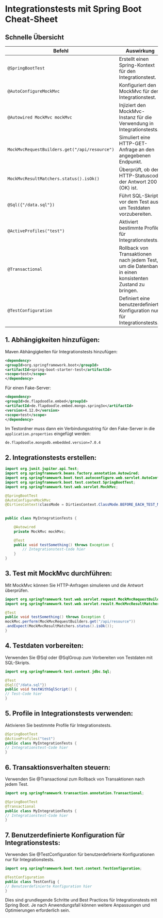 # Integrationstests mit Spring Boot Cheat-Sheet
## Schnelle Übersicht
| Befehl                                             | Auswirkung                                                                                       |
|----------------------------------------------------|--------------------------------------------------------------------------------------------------|
| `@SpringBootTest`                                  | Erstellt einen Spring-Kontext für den Integrationstest.                                         |
| `@AutoConfigureMockMvc`                            | Konfiguriert den MockMvc für den Integrationstest.                                               |
| `@Autowired MockMvc mockMvc`                       | Injiziert den MockMvc-Instanz für die Verwendung in Integrationstests.                           |
| `MockMvcRequestBuilders.get("/api/resource")`      | Simuliert eine HTTP-GET-Anfrage an den angegebenen Endpunkt.                                     |
| `MockMvcResultMatchers.status().isOk()`            | Überprüft, ob der HTTP-Statuscode der Antwort 200 (OK) ist.                                      |
| `@Sql({"/data.sql"})`                              | Führt SQL-Skripte vor dem Test aus, um Testdaten vorzubereiten.                                   |
| `@ActiveProfiles("test")`                          | Aktiviert bestimmte Profile für Integrationstests.                                               |
| `@Transactional`                                   | Rollback von Transaktionen nach jedem Test, um die Datenbank in einen konsistenten Zustand zu bringen. |
| `@TestConfiguration`                               | Definiert eine benutzerdefinierte Konfiguration nur für Integrationstests.                        |


## 1. Abhängigkeiten hinzufügen:
Maven Abhängigkeiten für Integrationstests hinzufügen:
```xml
<dependency>
<groupId>org.springframework.boot</groupId>
<artifactId>spring-boot-starter-test</artifactId>
<scope>test</scope>
</dependency>
```

Für einen Fake-Server:
```xml
<dependency>
<groupId>de.flapdoodle.embed</groupId>
<artifactId>de.flapdoodle.embed.mongo.spring3x</artifactId>
<version>4.12.0</version>
<scope>test</scope>
</dependency>
```
Im Testordner muss dann ein Verbindungsstring für den Fake-Server in die `application.properties` eingefügt werden:
```
de.flapdoodle.mongodb.embedded.version=7.0.4
```
## 2. Integrationstests erstellen:

```java
import org.junit.jupiter.api.Test;
import org.springframework.beans.factory.annotation.Autowired;
import org.springframework.boot.test.autoconfigure.web.servlet.AutoConfigureMockMvc;
import org.springframework.boot.test.context.SpringBootTest;
import org.springframework.test.web.servlet.MockMvc;

@SpringBootTest
@AutoConfigureMockMvc
@DirtiesContext(classMode = DirtiesContext.ClassMode.BEFORE_EACH_TEST_METHOD) //Notwendig, damit mögliche erzeugte Datensätze in der
                                                                              //simulierten Datenbank restlos nach jedem Test gelöscht
                                                                              //werden
public class MyIntegrationTests {

    @Autowired
    private MockMvc mockMvc;

    @Test
    public void testSomething() throws Exception {
        // Integrationstest-Code hier
    }
}
```
## 3. Test mit MockMvc durchführen:

Mit MockMvc können Sie HTTP-Anfragen simulieren und die Antwort überprüfen.

```java
import org.springframework.test.web.servlet.request.MockMvcRequestBuilders;
import org.springframework.test.web.servlet.result.MockMvcResultMatchers;

@Test
public void testSomething() throws Exception {
mockMvc.perform(MockMvcRequestBuilders.get("/api/resource"))
.andExpect(MockMvcResultMatchers.status().isOk());
}
```
## 4. Testdaten vorbereiten:

Verwenden Sie @Sql oder @SqlGroup zum Vorbereiten von Testdaten mit SQL-Skripts.
```java
import org.springframework.test.context.jdbc.Sql;

@Test
@Sql({"/data.sql"})
public void testWithSqlScript() {
// Test-Code hier
}
```
## 5. Profile in Integrationstests verwenden:

Aktivieren Sie bestimmte Profile für Integrationstests.
```java
@SpringBootTest
@ActiveProfiles("test")
public class MyIntegrationTests {
// Integrationstest-Code hier
}
```
## 6. Transaktionsverhalten steuern:

Verwenden Sie @Transactional zum Rollback von Transaktionen nach jedem Test.
```java
import org.springframework.transaction.annotation.Transactional;

@SpringBootTest
@Transactional
public class MyIntegrationTests {
// Integrationstest-Code hier
}
```
## 7. Benutzerdefinierte Konfiguration für Integrationstests:

Verwenden Sie @TestConfiguration für benutzerdefinierte Konfigurationen nur für Integrationstests.
```java
import org.springframework.boot.test.context.TestConfiguration;

@TestConfiguration
public class TestConfig {
// Benutzerdefinierte Konfiguration hier
}
```
Dies sind grundlegende Schritte und Best Practices für Integrationstests mit Spring Boot. Je nach Anwendungsfall können weitere Anpassungen und Optimierungen erforderlich sein.